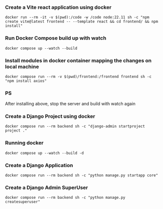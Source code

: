 ### Create a Vite react application using docker 
```docker run --rm -it -v $(pwd):/code -w /code node:22.11 sh -c "npm create vite@latest frontend -- --template react && cd frontend/ && npm install"```


### Run Docker Compose build up with watch
```docker compose up --watch --build```

### Install modules in docker container mapping the changes on local machine
```docker compose run --rm -v $(pwd)/frontend:/frontend frontend sh -c "npm install axios"```

### PS
After installing above, stop the server and build with watch again

### Create a Django Project using docker
```docker compose run --rm backend sh -c "django-admin startproject project ."```

### Running docker 
```docker compose up --watch --build -d```

### Create a Django Application
```docker compose run --rm backend sh -c "python manage.py startapp core"```

### Create a Django Admin SuperUser
```docker compose run --rm backend sh -c "python manage.py createsuperuser"```
